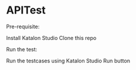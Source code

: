# APITest

Pre-requisite:

Install Katalon Studio Clone this repo

Run the test:

Run the testcases using Katalon Studio Run button